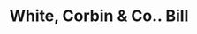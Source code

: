 ---
doi: 10.7916/D8835403
date_other: '1880'
date_other_textual: 1880-1889
form: printed ephemera
genre:
- Invoices
name:
- White, Corbin & Co.
object_in_context_url: https://biggert.cul.columbia.edu/items/view/ave_biggert_00095
subject_hierarchical_geographic:
- Rockville, Connecticut, United States
subject_name:
- White, Corbin & Co.
title: White, Corbin & Co.. Bill
sort_title: White, Corbin & Co.. Bill
call_number: ave_biggert_00095
coordinates:
- 41.8673,-72.4483
pid: ave_biggert_00095
identifiers: ave_biggert_00095
thumbnail: https://derivativo-1.library.columbia.edu/iiif/2/ldpd:342903/full/!256,256/0/native.jpg
permalink: "/items/ave_biggert_00095/"
layout: iiif-image-page
---